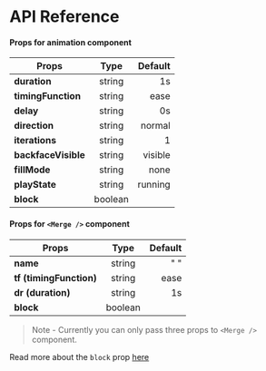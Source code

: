 # API Reference

#### Props for animation component

| Props        | Type           | Default  |
| ------------- |:-------------:| -----:|
| **duration**      | string | 1s |
| **timingFunction**      | string      |   ease |
| **delay** | string      |    0s |
| **direction** | string      |    normal |
| **iterations** | string      |    1 |
| **backfaceVisible** | string      |    visible |
| **fillMode** | string      |    none |
| **playState** | string      |    running |
| **block** | boolean      |    |

#### Props for `<Merge />` component

| Props        | Type           | Default  |
| ------------- |:-------------:| -----:|
| **name**      | string | " " |
| **tf (timingFunction)**      | string      |   ease |
| **dr (duration)** | string      |    1s |
| **block** | boolean      |    |

> Note - Currently you can only pass three props to `<Merge />` component.

Read more about the `block` prop [here](faq.md)
